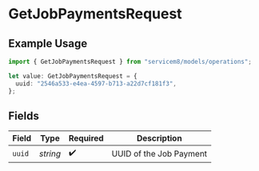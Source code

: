 # GetJobPaymentsRequest

## Example Usage

```typescript
import { GetJobPaymentsRequest } from "servicem8/models/operations";

let value: GetJobPaymentsRequest = {
  uuid: "2546a533-e4ea-4597-b713-a22d7cf181f3",
};
```

## Fields

| Field                   | Type                    | Required                | Description             |
| ----------------------- | ----------------------- | ----------------------- | ----------------------- |
| `uuid`                  | *string*                | :heavy_check_mark:      | UUID of the Job Payment |